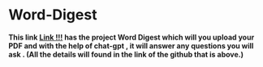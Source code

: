 # Word-Digest
**This link [Link !!!](https://github.com/atlno1fan/Word-Digest) has the project Word Digest which will you upload your PDF and with the help of chat-gpt , it will answer any questions you will ask . (All the details will found in the link of the github that is above.)** 
